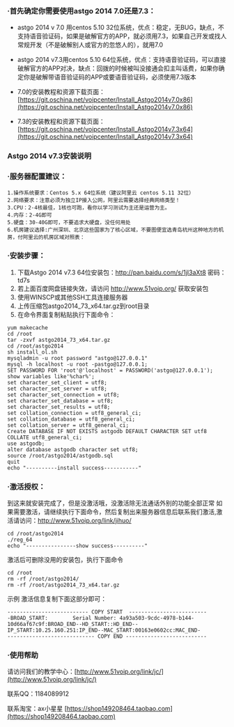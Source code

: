 ### ·首先确定你需要使用astgo 2014 7.0还是7.3：




- astgo 2014 v 7.0 用centos 5.10 32位系统，优点：稳定，无BUG，缺点，不支持语音验证码，如果是破解官方的APP，就必须用7.3，如果自己开发或找人常规开发（不是破解别人或官方的忽悠人的），就用7.0

- astgo 2014 v7.3用centos 5.10 64位系统，优点：支持语音验证码，可以直接破解官方的APP对决，缺点：回拨的时候被叫没接通会扣主叫话费，如果你确定你是破解带语音验证码的APP或要语音验证码，必须使用7.3版本




- 7.0的安装教程和资源下载页面：[https://git.oschina.net/voipcenter/Install_Astgo2014v7.0x86](https://git.oschina.net/voipcenter/Install_Astgo2014v7.0x86)

- 7.3的安装教程和资源下载页面：[https://git.oschina.net/voipcenter/Install_Astgo2014v7.3x64](https://git.oschina.net/voipcenter/Install_Astgo2014v7.3x64)



### Astgo 2014 v7.3安装说明
### ·服务器配置建议：

```
1.操作系统要求：Centos 5.x 64位系统（建议阿里云 centos 5.11 32位）
2.网络要求：注意必须为独立IP接入公网，阿里云需要选择经典网络类型！
3.CPU：2-4核最佳，1核也可跑，看你以学习测试为主还是运营为主。
4.内存：2-4G即可
5.硬盘：30-40G即可，不要追求大硬盘，没任何用处
6.机房建议选择:广州深圳、北京这些国家为了核心区域，不要图便宜选青岛杭州这种地方的机房，付阿里云的机房区域对照表：
```


### ·安装步骤：



1. 下载Astgo 2014 v7.3 64位安装包：http://pan.baidu.com/s/1jI3aXt8 密码：td7s
1. 若上面百度网盘链接失效，请访问 http://www.51voip.org/ 获取安装包
1. 使用WINSCP或其他SSH工具连接服务器
1. 上传压缩包astgo2014_73_x64.tar.gz到root目录
1. 在命令界面复制粘贴执行下面命令：


```
yum makecache
cd /root
tar -zxvf astgo2014_73_x64.tar.gz
cd /root/astgo2014
sh install_ol.sh
mysqladmin -u root password "astgo@127.0.0.1"
mysql -h localhost -u root -pastgo@127.0.0.1;
SET PASSWORD FOR 'root'@'localhost' = PASSWORD('astgo@127.0.0.1');
show variables like'%char%';
set character_set_client = utf8;
set character_set_server = utf8;
set character_set_connection = utf8;
set character_set_database = utf8;
set character_set_results = utf8;
set collation_connection = utf8_general_ci;
set collation_database = utf8_general_ci;
set collation_server = utf8_general_ci;
Create DATABASE IF NOT EXISTS astgodb DEFAULT CHARACTER SET utf8 COLLATE utf8_general_ci;
use astgodb;
alter database astgodb character set utf8;
source /root/astgo2014/astgodb.sql
quit
echo "----------install success-----------"
```


### ·激活授权：

到这来就安装完成了，但是没激活哦，没激活除无法通话外别的功能全部正常
如果需要激活，请继续执行下面命令，然后复制出来服务器信息后联系我们激活,激活请访问：http://www.51voip.org/link/jihuo/
```
cd /root/astgo2014
./reg_64
echo "----------------show success----------"
```


激活后可删除没用的安装包，执行下面命令
```
cd /root
rm -rf /root/astgo2014/
rm -rf /root/astgo2014_73_x64.tar.gz
```

示例  激活信息复制下面这部分即可：
```
-------------------------- COPY START  -------------------------
-BROAD_START:        Serial Number: 4a93a503-9cdc-4978-b144-10d66af67c9f:BROAD_END--HD_START::HD_END--IP_START:10.25.160.251:IP_END--MAC_START:00163e0602cc:MAC_END-
---------------------------- COPY END --------------------------
```


### ·使用帮助

请访问我们的教学中心：[http://www.51voip.org/link/jc/](http://www.51voip.org/link/jc/)

联系QQ：1184089912  

联系淘宝：ax小星星  [https://shop149208464.taobao.com](https://shop149208464.taobao.com)